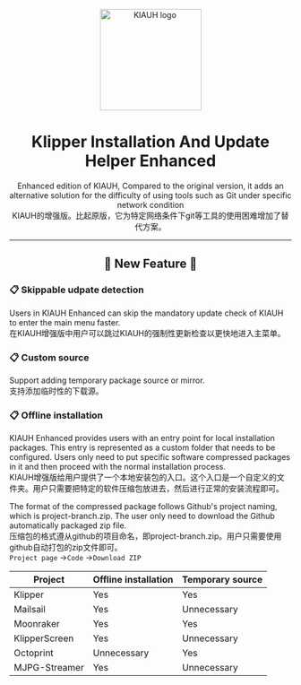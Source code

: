 <p align="center">
  <a>
    <img src="https://raw.githubusercontent.com/th33xitus/kiauh/master/resources/screenshots/kiauh.png" alt="KIAUH logo" height="181">
    <h1 align="center">Klipper Installation And Update Helper Enhanced</h1>
  </a>
</p>

<p align="center">
  Enhanced edition of KIAUH, Compared to the original version, it adds an alternative solution for the difficulty of using tools such as Git under specific network condition<br>
  KIAUH的增强版。比起原版，它为特定网络条件下git等工具的使用困难增加了替代方案。
</p>

<hr>

<h2 align="center">
  📄️ New Feature 📄
</h2>

### 📋 Skippable udpate detection
Users in KIAUH Enhanced can skip the mandatory update check of KIAUH to enter the main menu faster.  
在KIAUH增强版中用户可以跳过KIAUH的强制性更新检查以更快地进入主菜单。

### 📋 Custom source
Support adding temporary package source or mirror.  
支持添加临时性的下载源。

### 📋 Offline installation
KIAUH Enhanced provides users with an entry point for local installation packages. This entry is represented as a custom folder that needs to be configured. Users only need to put specific software compressed packages in it and then proceed with the normal installation process.  
KIAUH增强版给用户提供了一个本地安装包的入口。这个入口是一个自定义的文件夹。用户只需要把特定的软件压缩包放进去，然后进行正常的安装流程即可。  

The format of the compressed package follows Github's project naming, which is project-branch.zip. The user only need to download the Github automatically packaged zip file.  
压缩包的格式遵从github的项目命名，即project-branch.zip。用户只需要使用github自动打包的zip文件即可。  
`Project page` ->`Code` ->`Download ZIP`


Project | Offline installation | Temporary source
-|-|-
Klipper | Yes | Yes
Mailsail | Yes | Unnecessary
Moonraker | Yes | Yes
KlipperScreen | Yes | Unnecessary
Octoprint | Unnecessary | Yes
MJPG-Streamer | Yes | Unnecessary
